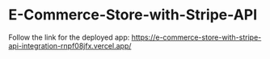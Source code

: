 # E-Commerce-Store-with-Stripe-API

Follow the link for the deployed app: https://e-commerce-store-with-stripe-api-integration-rnpf08jfx.vercel.app/
